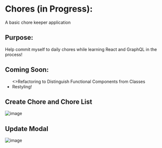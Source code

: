 # Chores (in Progress):
A basic chore keeper application 

## Purpose:
Help commit myself to daily chores while learning React and GraphQL in the process!

## Coming Soon:
<ul>
  <>Refactoring to Distinguish Functional Components from Classes</>
  <li>Restyling!</li>
 </ul>

## Create Chore and Chore List
![image](https://user-images.githubusercontent.com/28411165/102290201-834ebe80-3f0e-11eb-840f-f4fae1b9f5a5.png)
## Update Modal 
![image](https://user-images.githubusercontent.com/28411165/103491322-e2f30800-4df0-11eb-92ce-b801fa1c9899.png)

